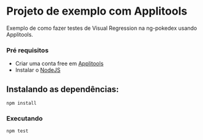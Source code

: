 # Projeto de exemplo com Applitools

Exemplo de como fazer testes de Visual Regression na ng-pokedex usando Applitools.


### Pré requisitos
* Criar uma conta free em [Applitools](https://applitools.com/users/register)
* Instalar o [NodeJS](http://nodejs.org/)



## Instalando as dependências:

```shell
npm install
```

### Executando
```shell
npm test
```
